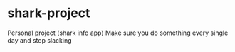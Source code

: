 # shark-project
Personal project (shark info app)
Make sure you do something every single day and stop slacking